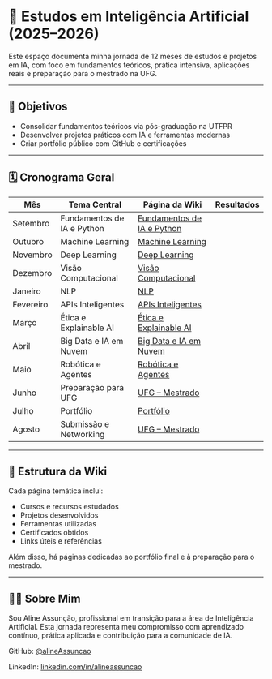 # 🧠 Estudos em Inteligência Artificial (2025–2026)

Este espaço documenta minha jornada de 12 meses de estudos e projetos em IA, com foco em fundamentos teóricos, prática intensiva, aplicações reais e preparação para o mestrado na UFG.

---

## 🎯 Objetivos

- Consolidar fundamentos teóricos via pós-graduação na UTFPR
- Desenvolver projetos práticos com IA e ferramentas modernas
- Criar portfólio público com GitHub e certificações

---

## 🗓️ Cronograma Geral

| Mês       | Tema Central                | Página da Wiki                                                                 | Resultados |
|-----------|-----------------------------|--------------------------------------------------------------------------------|------------|
| Setembro  | Fundamentos de IA e Python  | [Fundamentos de IA e Python](https://github.com/alineAssuncao/alineAssuncao/wiki/Fundamentos-de-IA-e-Python) |            |
| Outubro   | Machine Learning            | [Machine Learning](https://github.com/alineAssuncao/alineAssuncao/wiki/Machine-Learning) |            |
| Novembro  | Deep Learning               | [Deep Learning](https://github.com/alineAssuncao/alineAssuncao/wiki/Deep-Learning) |            |
| Dezembro  | Visão Computacional         | [Visão Computacional](https://github.com/alineAssuncao/alineAssuncao/wiki/Visão-Computacional) |            |
| Janeiro   | NLP                         | [NLP](https://github.com/alineAssuncao/alineAssuncao/wiki/NLP) |            |
| Fevereiro | APIs Inteligentes           | [APIs Inteligentes](https://github.com/alineAssuncao/alineAssuncao/wiki/APIs-Inteligentes) |            |
| Março     | Ética e Explainable AI      | [Ética e Explainable AI](https://github.com/alineAssuncao/alineAssuncao/wiki/Ética-e-Explainable-AI) |            |
| Abril     | Big Data e IA em Nuvem      | [Big Data e IA em Nuvem](https://github.com/alineAssuncao/alineAssuncao/wiki/Big-Data-e-IA-em-Nuvem) |            |
| Maio      | Robótica e Agentes          | [Robótica e Agentes](https://github.com/alineAssuncao/alineAssuncao/wiki/Robótica-e-Agentes) |            |
| Junho     | Preparação para UFG         | [UFG – Mestrado](https://github.com/alineAssuncao/alineAssuncao/wiki/UFG---Mestrado) |            |
| Julho     | Portfólio                   | [Portfólio](https://github.com/alineAssuncao/alineAssuncao/wiki/Portfólio) |            |
| Agosto    | Submissão e Networking      | [UFG – Mestrado](https://github.com/alineAssuncao/alineAssuncao/wiki/UFG---Mestrado) |            |

---

## 📁 Estrutura da Wiki

Cada página temática inclui:

- Cursos e recursos estudados
- Projetos desenvolvidos
- Ferramentas utilizadas
- Certificados obtidos
- Links úteis e referências

Além disso, há páginas dedicadas ao portfólio final e à preparação para o mestrado.

---

## 👩‍💻 Sobre Mim

Sou Aline Assunção, profissional em transição para a área de Inteligência Artificial. Esta jornada representa meu compromisso com aprendizado contínuo, prática aplicada e contribuição para a comunidade de IA.

GitHub: [@alineAssuncao](https://github.com/alineAssuncao)  

LinkedIn: [linkedin.com/in/alineassuncao](https://www.linkedin.com/in/alineassuncao)
